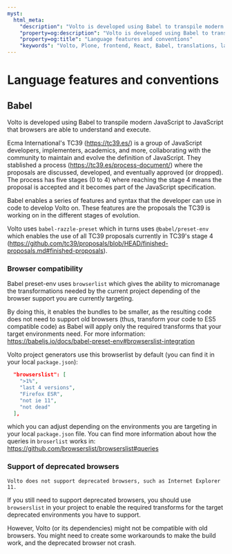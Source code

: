 ```yaml
---
myst:
  html_meta:
    "description": "Volto is developed using Babel to transpile modern JavaScript to JavaScript that browsers are able to understand and execute."
    "property=og:description": "Volto is developed using Babel to transpile modern JavaScript to JavaScript that browsers are able to understand and execute."
    "property=og:title": "Language features and conventions"
    "keywords": "Volto, Plone, frontend, React, Babel, translations, language, internationalization, i18n, localization, transpilation"
---
```


# Language features and conventions

## Babel

Volto is developed using Babel to transpile modern JavaScript to JavaScript that
browsers are able to understand and execute.

Ecma International's TC39 (https://tc39.es/) is a group of JavaScript developers,
implementers, academics, and more, collaborating with the community to maintain and
evolve the definition of JavaScript. They stablished a process
(https://tc39.es/process-document/) where the proposals are discussed, developed, and
eventually approved (or dropped). The process has five stages (0 to 4) where reaching
the stage 4 means the proposal is accepted and it becomes part of the JavaScript
specification.

Babel enables a series of features and syntax that the developer can use in code to
develop Volto on. These features are the proposals the TC39 is working on in the
different stages of evolution.

Volto uses `babel-razzle-preset` which in turns uses `@babel/preset-env` which enables
the use of all TC39 proposals currently in TC39's stage 4
(https://github.com/tc39/proposals/blob/HEAD/finished-proposals.md#finished-proposals).

### Browser compatibility

Babel preset-env uses `browserlist` which gives the ability to micromanage the
transformations needed by the current project depending of the browser support you are
currently targeting.

By doing this, it enables the bundles to be smaller, as the resulting code does not need to
support old browsers (thus, transform your code to ES5 compatible code) as Babel will
apply only the required transforms that your target environments need. For more
information: https://babeljs.io/docs/babel-preset-env#browserslist-integration

Volto project generators use this browserlist by default (you can find it in your local `package.json`):

```json
  "browserslist": [
    ">1%",
    "last 4 versions",
    "Firefox ESR",
    "not ie 11",
    "not dead"
  ],
```

which you can adjust depending on the environments you are targeting in your local
`package.json` file. You can find more information about how the queries in `broserlist`
works in: https://github.com/browserslist/browserslist#queries

### Support of deprecated browsers

```{warning}
Volto does not support deprecated browsers, such as Internet Explorer 11.
```

If you still need to support deprecated browsers, you should use `browserslist` in your project to enable the required transforms for the target deprecated environments you have to support.

However, Volto (or its dependencies) might not be compatible with old browsers.
You might need to create some workarounds to make the build work, and the
deprecated browser not crash.

